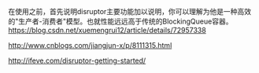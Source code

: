 在使用之前，首先说明disruptor主要功能加以说明，你可以理解为他是一种高效的"生产者-消费者"模型。也就性能远远高于传统的BlockingQueue容器。
https://blog.csdn.net/xuemengrui12/article/details/72957338

http://www.cnblogs.com/jiangjun-x/p/8111315.html

http://ifeve.com/disruptor-getting-started/